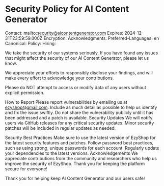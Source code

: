 # Security Policy for AI Content Generator
Contact: mailto:security@aicontentgenerator.com
Expires: 2024-12-31T23:59:59.000Z
Encryption: 
Acknowledgments: 
Preferred-Languages: en
Canonical:
Policy: 
Hiring:

We take the security of our systems seriously. If you have found any issues that might affect the security of our AI Content Generator, please let us know.

We appreciate your efforts to responsibly disclose your findings, and will make every effort to acknowledge your contributions.

Please do NOT attempt to access or modify data of any users without explicit permission.

How to Report
Please report vulnerabilities by emailing us at ezyshop@gmail.com. Include as much detail as possible to help us identify and fix the issue swiftly.
Do not share the vulnerability publicly until it has been addressed and a patch is available.
Security Updates
We will notify users via GitHub releases for any critical security updates.
Minor security patches will be included in regular updates as needed.

Security Best Practices
Make sure to use the latest version of EzyShop for the latest security features and patches.
Follow password best practices, such as using strong, unique passwords for each account.
Regularly update your dependencies to the latest versions.
Acknowledgements
We appreciate contributions from the community and researchers who help us improve the security of EzyShop. Thank you for keeping the platform secure for everyone!

Thank you for helping keep AI Content Generator and our users safe!
